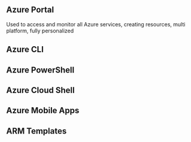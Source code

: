 ## Azure Portal 
Used to access and monitor all Azure services, creating resources, multi platform, fully personalized

## Azure CLI


## Azure PowerShell


## Azure Cloud Shell 


## Azure Mobile Apps 


## ARM Templates 


